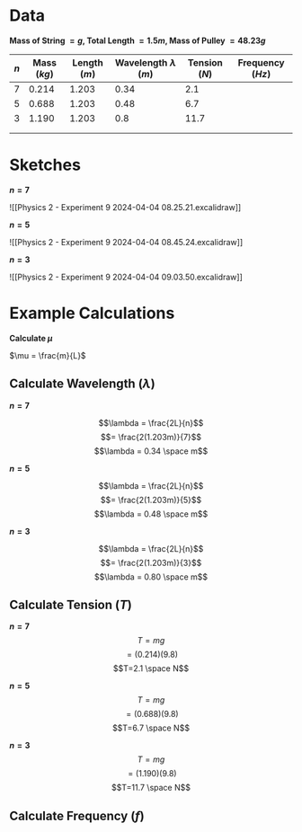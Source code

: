 # Data

**Mass of String $= g$, Total Length $= 1.5m$, Mass of Pulley $= 48.23g$**

| $n$ | Mass ($kg$) | Length $(m)$ | Wavelength $\lambda$ ($m$) | Tension ($N$) | Frequency ($Hz$) |
| --- | ----------- | ------------ | -------------------------- | ------------- | ---------------- |
| 7   | 0.214       | 1.203        | 0.34                       | 2.1           |                  |
| 5   | 0.688       | 1.203        | 0.48                       | 6.7           |                  |
| 3   | 1.190       | 1.203        | 0.8                        | 11.7          |                  |
|     |             |              |                            |               |                  |
|     |             |              |                            |               |                  |
# Sketches

**$n=7$**

![[Physics 2 - Experiment 9 2024-04-04 08.25.21.excalidraw]]

**$n = 5$**

![[Physics 2 - Experiment 9 2024-04-04 08.45.24.excalidraw]]


**$n = 3$**

![[Physics 2 - Experiment 9 2024-04-04 09.03.50.excalidraw]]
# Example Calculations

**Calculate $\mu$**

$\mu = \frac{m}{L}$

## Calculate Wavelength ($\lambda$)

**$n = 7$**

$$\lambda = \frac{2L}{n}$$
$$= \frac{2(1.203m)}{7}$$
$$\lambda = 0.34 \space m$$

**$n = 5$**

$$\lambda = \frac{2L}{n}$$
$$= \frac{2(1.203m)}{5}$$
$$\lambda = 0.48 \space m$$

**$n = 3$**

$$\lambda = \frac{2L}{n}$$
$$= \frac{2(1.203m)}{3}$$
$$\lambda = 0.80 \space m$$


## Calculate Tension ($T$)

**$n=7$**
$$T = mg$$
$$= (0.214)(9.8)$$
$$T=2.1 \space N$$

**$n=5$**
$$T = mg$$
$$= (0.688)(9.8)$$
$$T=6.7 \space N$$

**$n=3$**
$$T = mg$$
$$= (1.190)(9.8)$$
$$T=11.7 \space N$$

## Calculate Frequency ($f$)






